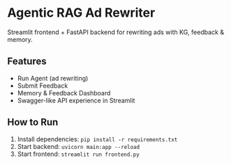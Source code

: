 # Agentic RAG Ad Rewriter

Streamlit frontend + FastAPI backend for rewriting ads with KG, feedback & memory.

## Features
- Run Agent (ad rewriting)
- Submit Feedback
- Memory & Feedback Dashboard
- Swagger-like API experience in Streamlit

## How to Run
1. Install dependencies: `pip install -r requirements.txt`
2. Start backend: `uvicorn main:app --reload`
3. Start frontend: `streamlit run frontend.py`
